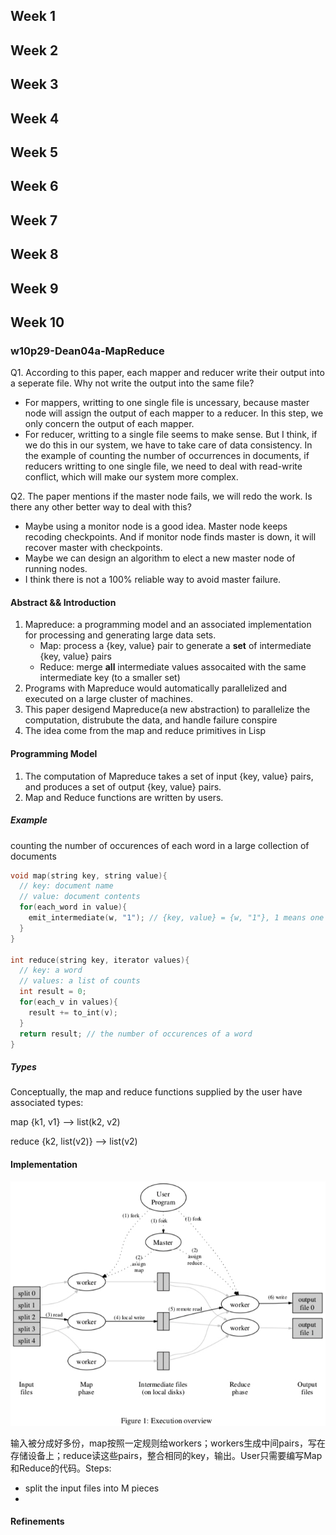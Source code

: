 ## Week 1





## Week 2





## Week 3





## Week 4





## Week 5





## Week 6





## Week 7





## Week 8





## Week 9





## Week 10

### w10p29-Dean04a-MapReduce



Q1. According to this paper, each mapper and reducer write their output into a seperate file. Why not write the output into the same file?

* For mappers, writting to one single file is uncessary, because master node will assign the output of each mapper to a reducer. In this step, we only concern the output of each mapper.
* For reducer, writting to a single file seems to make sense. But I think, if we do this in our system, we have to take care of data consistency. In the example of counting the number of occurrences in documents, if reducers writting to one single file, we need to deal with read-write conflict, which will make our system more complex.

Q2. The paper mentions if the master node fails, we will redo the work. Is there any other better way to deal with this?

* Maybe using a monitor node is a good idea. Master node keeps recoding checkpoints. And if monitor node finds master is down, it will recover master with checkpoints.
* Maybe we can design an algorithm to elect a new master node of running nodes.
* I think there is not a 100% reliable way to avoid master failure.



#### Abstract && Introduction

1. Mapreduce: a programming model and an associated implementation for processing and generating large data sets.
   * Map: process a {key, value} pair to generate a **set** of intermediate {key, value} pairs
   * Reduce: merge **all** intermediate values assocaited with the same intermediate key (to a smaller set)
2. Programs with Mapreduce would automatically parallelized and executed on a large cluster of machines.
3. This paper desigend Mapreduce(a new abstraction) to parallelize the computation, distrubute the data, and handle failure conspire
4. The idea come from the map and reduce primitives in Lisp



#### Programming Model

1. The computation of Mapreduce takes a set of input {key, value} pairs, and produces a set of output {key, value} pairs.
2. Map and Reduce functions are written by users.

##### Example

counting the number of occurences of each word in a large collection of documents

```C++
void map(string key, string value){
  // key: document name
  // value: document contents
  for(each_word in value){
    emit_intermediate(w, "1"); // {key, value} = {w, "1"}, 1 means one time
  }
}

int reduce(string key, iterator values){
  // key: a word
  // values: a list of counts
  int result = 0;
  for(each_v in values){
    result += to_int(v);
  }
  return result; // the number of occurences of a word
}
```

##### Types

Conceptually, the map and reduce functions supplied by the user have associated types:

map	{k1, v1}         —> list(k2, v2)

reduce    {k2, list(v2)} —> list(v2)

#### Implementation

![Execution overview](paperimages/w10p29-Dean04a-01.jpg)

输入被分成好多份，map按照一定规则给workers；workers生成中间pairs，写在存储设备上；reduce读这些pairs，整合相同的key，输出。User只需要编写Map和Reduce的代码。Steps:

* split the input files into M pieces
* 



#### Refinements

